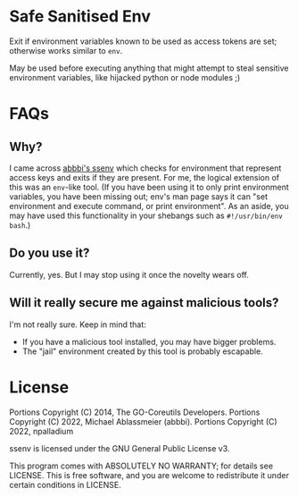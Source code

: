 # Safe Sanitised Env

Exit if environment variables known to be used as access tokens are set; otherwise works similar to `env`.

May be used before executing anything that might attempt to steal sensitive
environment variables, like hijacked python or node modules ;)

# FAQs

## Why?

I came across [abbbi's ssenv](https://github.com/abbbi/ssenv) which checks for environment that represent access keys and exits if they are present. For me, the logical extension of this was an `env`-like tool. (If you have been using it to only print environment variables, you have been missing out; env's man page says it can "set environment and execute command, or print environment". As an aside, you may have used this functionality in your shebangs such as `#!/usr/bin/env bash`.)

## Do you use it?

Currently, yes. But I may stop using it once the novelty wears off.

## Will it really secure me against malicious tools?

I'm not really sure. Keep in mind that:
- If you have a malicious tool installed, you may have bigger problems.
- The "jail" environment created by this tool is probably escapable.

# License

Portions Copyright (C) 2014, The GO-Coreutils Developers.
Portions Copyright (C) 2022, Michael Ablassmeier (abbbi).
Portions Copyright (C) 2022, npalladium

ssenv is licensed under the GNU General Public License v3.

This program comes with ABSOLUTELY NO WARRANTY; for details see
LICENSE. This is free software, and you are welcome to redistribute
it under certain conditions in LICENSE.
